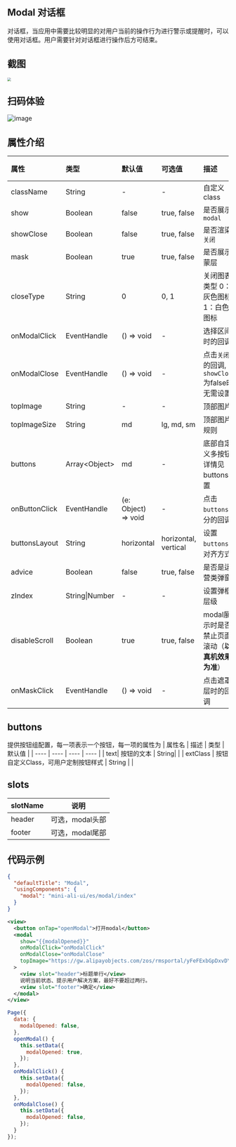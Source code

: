 ## Modal 对话框

对话框，当应用中需要比较明显的对用户当前的操作行为进行警示或提醒时，可以使用对话框。用户需要针对对话框进行操作后方可结束。


## 截图
<img src="https://gw.alipayobjects.com/mdn/rms_349abe/afts/img/A*mVtGR7j1kU0AAAAAAAAAAABkARQnAQ" style="zoom:50%;" />

## 扫码体验

![image](http://mdn.alipayobjects.com/afts/img/A*8DxQRIGbf_IAAAAAAAAAAABkAa8wAA/original?bz=openpt_doc&t=0-opYp1Sx-nOVTVdL6sS0QAAAABkMK8AAAAA)



## 属性介绍
| 属性 | 类型 | 默认值 | 可选值 | 描述 | 最低版本 | 必填 |
| :--- | :--- | :--- | :--- | :--- | :--- | :--- |
| className | String | - | - | 自定义class | - | - |
| show | Boolean | false | true, false | 是否展示`modal` | - | - |
| showClose | Boolean | false | true, false | 是否渲染`关闭` | - | - |
| mask | Boolean | true | true, false | 是否展示蒙层 | - | - |
| closeType | String | 0 | 0, 1 | 关闭图表类型 0：灰色图标 1：白色图标 | - | - |
| onModalClick | EventHandle | () => void | - | 选择区间时的回调 | - | - |
| onModalClose | EventHandle | () => void | - | 点击`关闭`的回调, `showClose`为false时无需设置 | - | - |
| topImage | String | - | - | 顶部图片 | - | - |
| topImageSize | String | md | lg, md, sm | 顶部图片规则 | - | - |
| buttons | Array\<Object\> | md | - | 底部自定义多按钮, 详情见buttons配置 | - | - |
| onButtonClick | EventHandle | (e: Object) => void | - | 点击`buttons`部分的回调 | - | - |
| buttonsLayout | String | horizontal | horizontal, vertical | 设置`buttons`的对齐方式 | - | - |
| advice | Boolean | false | true, false | 是否是运营类弹窗 | - | - |
| zIndex | String\|Number | - | - | 设置弹框层级 | - | - |
| disableScroll | Boolean | true | true, false | modal展示时是否禁止页面滚动（**以真机效果为准**） | - | - |
| onMaskClick | EventHandle | () => void | - | 点击遮罩层时的回调 | [1.1.2](https://www.npmjs.com/package/mini-ali-ui?activeTab=versions) | - |

## buttons
提供按钮组配置，每一项表示一个按钮，每一项的属性为
| 属性名 | 描述 | 类型 | 默认值 |
| ---- | ---- | ---- | ---- |
| text| 按钮的文本 | String| |
| extClass | 按钮自定义Class，可用户定制按钮样式 | String |  |

## slots

| slotName | 说明 |
| ---- | ---- |
| header | 可选，modal头部 |
| footer | 可选，modal尾部 |


## 代码示例

```json
{
  "defaultTitle": "Modal",
  "usingComponents": {
    "modal": "mini-ali-ui/es/modal/index"
  }
}
```

```xml
<view>
  <button onTap="openModal">打开modal</button>
  <modal
    show="{{modalOpened}}"
    onModalClick="onModalClick"
    onModalClose="onModalClose"
    topImage="https://gw.alipayobjects.com/zos/rmsportal/yFeFExbGpDxvDYnKHcrs.png"
  >
    <view slot="header">标题单行</view>
    说明当前状态、提示用户解决方案，最好不要超过两行。
    <view slot="footer">确定</view>
  </modal>
</view>
```

```javascript
Page({
  data: {
    modalOpened: false,
  },
  openModal() {
    this.setData({
      modalOpened: true,
    });
  },
  onModalClick() {
    this.setData({
      modalOpened: false,
    });
  },
  onModalClose() {
    this.setData({
      modalOpened: false,
    });
  }
});
```
